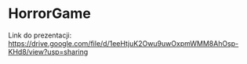 # HorrorGame

Link do prezentacji: https://drive.google.com/file/d/1eeHtjuK2Owu9uwOxpmWMM8AhOsp-KHd8/view?usp=sharing
